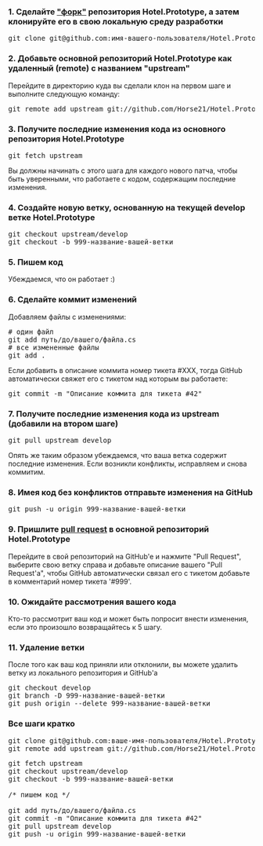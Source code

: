 ### 1. Сделайте ["форк"](http://help.github.com/fork-a-repo/) репозитория Hotel.Prototype, а затем клонируйте его в свою локальную среду разработки
<pre>
git clone git@github.com:имя-вашего-пользователя/Hotel.Prototype.git
</pre>

### 2. Добавьте основной репозиторий Hotel.Prototype как удаленный (remote) с названием "upstream"
Перейдите в директорию куда вы сделали клон на первом шаге и выполните следующую команду:
<pre>
git remote add upstream git://github.com/Horse21/Hotel.Prototype.git
</pre>

### 3. Получите последние изменения кода из основного репозитория Hotel.Prototype
<pre>
git fetch upstream
</pre>
Вы должны начинать с этого шага для каждого нового патча, чтобы быть уверенными, что работаете с кодом, содержащим последние изменения.

### 4. Создайте новую ветку, основанную на текущей develop ветке Hotel.Prototype
<pre>
git checkout upstream/develop
git checkout -b 999-название-вашей-ветки
</pre>

### 5. Пишем код
Убеждаемся, что он работает :)

### 6. Cделайте коммит изменений
Добавляем файлы c изменениями:
<pre>
# один файл
git add путь/до/вашего/файла.cs
# все измененные файлы
git add .
</pre>
Если добавить в описание коммита номер тикета #XXX, тогда GitHub автоматически свяжет его с тикетом над которым вы работаете:
<pre>
git commit -m "Описание коммита для тикета #42"
</pre>

### 7. Получите последние изменения кода из upstream (добавили на втором шаге)
<pre>
git pull upstream develop
</pre>
Опять же таким образом убеждаемся, что ваша ветка содержит последние изменения. Если возникли конфликты, исправляем и снова коммитим.

### 8. Имея код без конфликтов отправьте изменения на GitHub
<pre>
git push -u origin 999-название-вашей-ветки
</pre>

### 9. Пришлите [pull request](http://help.github.com/send-pull-requests/) в основной репозиторий Hotel.Prototype
Перейдите в свой репозиторий на GitHub'e и нажмите "Pull Request", выберите свою ветку справа и добавьте описание вашего "Pull Request'a", чтобы GitHub автоматически связал его с тикетом добавьте в комментарий номер тикета '#999'.

### 10. Ожидайте рассмотрения вашего кода
Кто-то рассмотрит ваш код и может быть попросит внести изменения, если это произошло возвращайтесь к 5 шагу.

### 11. Удаление ветки
После того как ваш код приняли или отклонили, вы можете удалить ветку из локального репозитория и GitHub'a
<pre>
git checkout develop
git branch -D 999-название-вашей-ветки
git push origin --delete 999-название-вашей-ветки
</pre>

### Все шаги кратко

<pre>
git clone git@github.com:ваше-имя-пользователя/Hotel.Prototype.git
git remote add upstream git://github.com/Horse21/Hotel.Prototype.git
</pre>
<pre>
git fetch upstream
git checkout upstream/develop
git checkout -b 999-название-вашей-ветки
 
/* пишем код */

git add путь/до/вашего/файла.cs
git commit -m "Описание коммита для тикета #42"
git pull upstream develop
git push -u origin 999-название-вашей-ветки
</pre>
